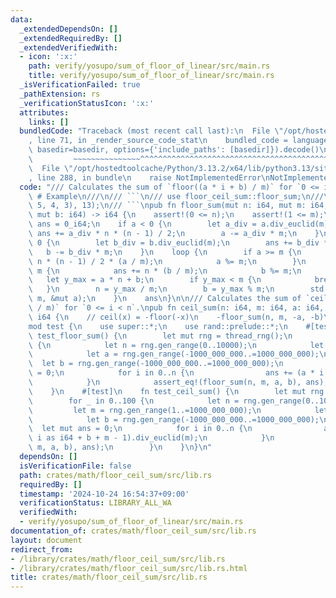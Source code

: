 ```yaml
---
data:
  _extendedDependsOn: []
  _extendedRequiredBy: []
  _extendedVerifiedWith:
  - icon: ':x:'
    path: verify/yosupo/sum_of_floor_of_linear/src/main.rs
    title: verify/yosupo/sum_of_floor_of_linear/src/main.rs
  _isVerificationFailed: true
  _pathExtension: rs
  _verificationStatusIcon: ':x:'
  attributes:
    links: []
  bundledCode: "Traceback (most recent call last):\n  File \"/opt/hostedtoolcache/Python/3.13.2/x64/lib/python3.13/site-packages/onlinejudge_verify/documentation/build.py\"\
    , line 71, in _render_source_code_stat\n    bundled_code = language.bundle(stat.path,\
    \ basedir=basedir, options={'include_paths': [basedir]}).decode()\n          \
    \         ~~~~~~~~~~~~~~~^^^^^^^^^^^^^^^^^^^^^^^^^^^^^^^^^^^^^^^^^^^^^^^^^^^^^^^^^^^^^^^^^^\n\
    \  File \"/opt/hostedtoolcache/Python/3.13.2/x64/lib/python3.13/site-packages/onlinejudge_verify/languages/rust.py\"\
    , line 288, in bundle\n    raise NotImplementedError\nNotImplementedError\n"
  code: "/// Calculates the sum of `floor((a * i + b) / m)` for `0 <= i < n`.\n///\
    \ # Example\n///\n/// ```\n/// use floor_ceil_sum::floor_sum;\n///\n/// assert_eq!(floor_sum(6,\
    \ 5, 4, 3), 13);\n/// ```\npub fn floor_sum(mut n: i64, mut m: i64, mut a: i64,\
    \ mut b: i64) -> i64 {\n    assert!(0 <= n);\n    assert!(1 <= m);\n    let mut\
    \ ans = 0_i64;\n    if a < 0 {\n        let a_div = a.div_euclid(m);\n       \
    \ ans += a_div * n * (n - 1) / 2;\n        a -= a_div * m;\n    }\n    if b <\
    \ 0 {\n        let b_div = b.div_euclid(m);\n        ans += b_div * n;\n     \
    \   b -= b_div * m;\n    }\n    loop {\n        if a >= m {\n            ans +=\
    \ n * (n - 1) / 2 * (a / m);\n            a %= m;\n        }\n        if b >=\
    \ m {\n            ans += n * (b / m);\n            b %= m;\n        }\n     \
    \   let y_max = a * n + b;\n        if y_max < m {\n            break;\n     \
    \   }\n        n = y_max / m;\n        b = y_max % m;\n        std::mem::swap(&mut\
    \ m, &mut a);\n    }\n    ans\n}\n\n/// Calculates the sum of `ceil((a * i + b)\
    \ / m)` for `0 <= i < n`.\npub fn ceil_sum(n: i64, m: i64, a: i64, b: i64) ->\
    \ i64 {\n    // ceil(x) = -floor(-x)\n    -floor_sum(n, m, -a, -b)\n}\n\n#[cfg(test)]\n\
    mod test {\n    use super::*;\n    use rand::prelude::*;\n    #[test]\n    fn\
    \ test_floor_sum() {\n        let mut rng = thread_rng();\n        for _ in 0..100\
    \ {\n            let n = rng.gen_range(0..10000);\n            let m = rng.gen_range(1..=1000_000_000);\n\
    \            let a = rng.gen_range(-1000_000_000..=1000_000_000);\n          \
    \  let b = rng.gen_range(-1000_000_000..=1000_000_000);\n            let mut ans\
    \ = 0;\n            for i in 0..n {\n                ans += (a * i as i64 + b).div_euclid(m);\n\
    \            }\n            assert_eq!(floor_sum(n, m, a, b), ans);\n        }\n\
    \    }\n    #[test]\n    fn test_ceil_sum() {\n        let mut rng = thread_rng();\n\
    \        for _ in 0..100 {\n            let n = rng.gen_range(0..10000);\n   \
    \         let m = rng.gen_range(1..=1000_000_000);\n            let a = rng.gen_range(-1000_000_000..=1000_000_000);\n\
    \            let b = rng.gen_range(-1000_000_000..=1000_000_000);\n          \
    \  let mut ans = 0;\n            for i in 0..n {\n                ans += (a *\
    \ i as i64 + b + m - 1).div_euclid(m);\n            }\n            assert_eq!(ceil_sum(n,\
    \ m, a, b), ans);\n        }\n    }\n}\n"
  dependsOn: []
  isVerificationFile: false
  path: crates/math/floor_ceil_sum/src/lib.rs
  requiredBy: []
  timestamp: '2024-10-24 16:54:37+09:00'
  verificationStatus: LIBRARY_ALL_WA
  verifiedWith:
  - verify/yosupo/sum_of_floor_of_linear/src/main.rs
documentation_of: crates/math/floor_ceil_sum/src/lib.rs
layout: document
redirect_from:
- /library/crates/math/floor_ceil_sum/src/lib.rs
- /library/crates/math/floor_ceil_sum/src/lib.rs.html
title: crates/math/floor_ceil_sum/src/lib.rs
---
```

